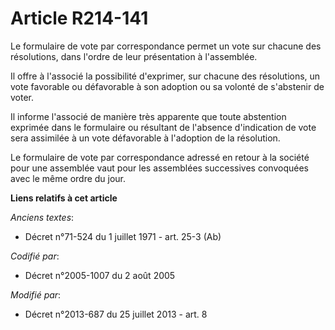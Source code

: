 # Article R214-141

Le formulaire de vote par correspondance permet un vote sur chacune des résolutions, dans l'ordre de leur présentation à
l'assemblée. 

Il offre à l'associé la possibilité d'exprimer, sur chacune des résolutions, un vote favorable ou défavorable à son adoption
ou sa volonté de s'abstenir de voter. 

Il informe l'associé de manière très apparente que toute abstention exprimée dans le formulaire ou résultant de l'absence
d'indication de vote sera assimilée à un vote défavorable à l'adoption de la résolution. 

Le formulaire de vote par correspondance adressé en retour à la société pour une assemblée vaut pour les assemblées
successives convoquées avec le même ordre du jour.

**Liens relatifs à cet article**

_Anciens textes_:

  - Décret n°71-524 du 1 juillet 1971 - art. 25-3 (Ab)

_Codifié par_:

  - Décret n°2005-1007 du 2 août 2005

_Modifié par_:

  - Décret n°2013-687 du 25 juillet 2013 - art. 8
